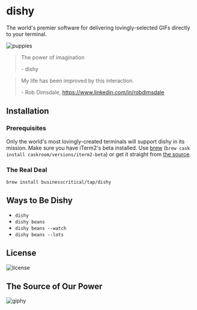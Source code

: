 # dishy

The world's premier software for delivering lovingly-selected GIFs directly to your terminal.

![puppies](https://cloud.githubusercontent.com/assets/407342/13480642/f3ed5018-e093-11e5-8a15-7f4f40dbd683.gif)

> The power of imagination
> 
> \- dishy

> My life has been improved by this interaction.
> 
> \- Rob Dimsdale, https://www.linkedin.com/in/robdimsdale

## Installation

### Prerequisites

Only the world's most lovingly-created terminals will support dishy in its mission. Make sure you have iTerm2's beta installed. Use [brew](http://brew.sh/) (`brew cask install caskroom/versions/iterm2-beta`) or get it straight from [the source](https://www.iterm2.com/downloads.html).

### The Real Deal

`brew install businesscritical/tap/dishy`

## Ways to Be Dishy

- `dishy`
- `dishy beans`
- `dishy beans --watch`
- `dishy beans --lots`

## License

![license](https://cloud.githubusercontent.com/assets/407342/13480950/5400a908-e096-11e5-908c-fc67e3193091.gif)

## The Source of Our Power

![giphy](https://cloud.githubusercontent.com/assets/407342/13481125/ca171cc0-e097-11e5-8d90-41521637965f.gif)
